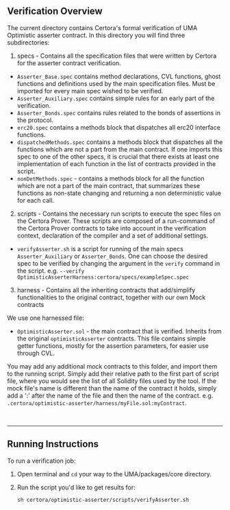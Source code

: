 ## Verification Overview

The current directory contains Certora's formal verification of UMA Optimistic asserter contract.
In this directory you will find three subdirectories:

1. specs - Contains all the specification files that were written by Certora for the asserter contract verification.

- `Asserter_Base.spec` contains method declarations, CVL functions, ghost functions and definitions used by the main specification files. Must be imported
  for every main spec wished to be verified.
- `Asserter_Auxiliary.spec` contains simple rules for an early part of the verification.
- `Asserter_Bonds.spec` contains rules related to the bonds of assertions in the protocol.
- `erc20.spec` contains a methods block that dispatches all erc20 interface functions.
- `dispatchedMethods.spec` contains a methods block that dispatches all the functions which are not a part from the main contract. If one imports this spec
  to one of the other specs, it is crucial that there exists at least one implementation of each function in the list of contracts provided in the script.
- `nonDetMethods.spec` - contains a methods block for all the function which are not a part of the main contract, that summarizes these functions as non-state changing and returning a non deterministic value for each call.

2. scripts - Contains the necessary run scripts to execute the spec files on the Certora Prover. These scripts are composed of a run-command of the Certora Prover contracts to take into account in the verification context, declaration of the compiler and a set of additional settings.

- `verifyAsserter.sh` is a script for running of the main specs `Asserter_Auxiliary` or `Asserter_Bonds`. One can choose the desired spec to be verified by changing the argument in the `verify` command in the script. e.g. `--verify OptimisticAsserterHarness:certora/specs/exampleSpec.spec`

3. harness - Contains all the inheriting contracts that add/simplify functionalities to the original contract, together with our own Mock contracts

We use one harnessed file:

- `OptimisticAsserter.sol` - the main contract that is verified. Inherits from the original `optimisticAsserter` contracts. This file contains simple getter functions, mostly for the assertion parameters, for easier use through CVL.

You may add any additional mock contracts to this folder, and import them to the running script. Simply add their relative path to the first part of script file, where you would see the list of all Solidity files used by the tool.
If the mock file's name is different than the name of the contract it holds,
simply add a ':' after the name of the file and then the name of the contract. e.g.
`.certora/optimistic-asserter/harness/myFile.sol:myContract`.

</br>

---

## Running Instructions

To run a verification job:

1. Open terminal and `cd` your way to the UMA/packages/core directory.

2. Run the script you'd like to get results for:
   ```
   sh certora/optimistic-asserter/scripts/verifyAsserter.sh
   ```
